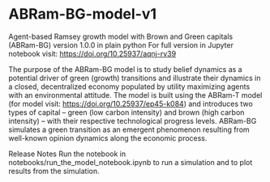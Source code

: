 # ABRam-BG-model-v1
Agent-based Ramsey growth model with Brown and Green capitals (ABRam-BG) version 1.0.0 in plain python
For full version in Jupyter notebook visit: https://doi.org/10.25937/aqnj-rv39

The purpose of the ABRam-BG model is to study belief dynamics as a potential driver of green (growth) transitions and illustrate their dynamics in a closed, decentralized economy populated by utility maximizing agents with an environmental attitude. The model is built using the ABRam-T model (for model visit: https://doi.org/10.25937/ep45-k084) and introduces two types of capital – green (low carbon intensity) and brown (high carbon intensity) – with their respective technological progress levels. ABRam-BG simulates a green transition as an emergent phenomenon resulting from well-known opinion dynamics along the economic process.

Release Notes
Run the notebook in notebooks/run_the_model_notebook.ipynb to run a simulation and to plot results from the simulation.

